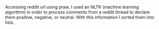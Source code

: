 Accessing reddit url using praw, I used an NLTK (machine learning algorithm) in order to process comments from a reddit thread to declare them positive, negative, or neutral. With this information I sorted them into lists. 
